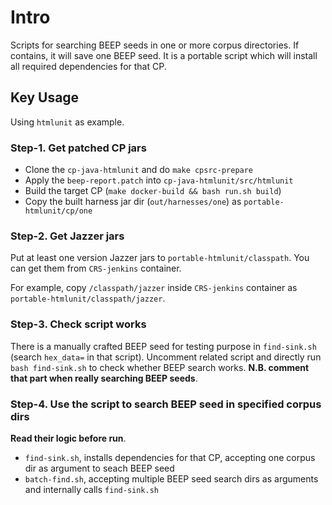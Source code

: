 # Intro

Scripts for searching BEEP seeds in one or more corpus directories. If contains, it will save one BEEP seed. It is a portable script which will install all required dependencies for that CP.

## Key Usage

Using `htmlunit` as example.

### Step-1. Get patched CP jars

- Clone the `cp-java-htmlunit` and do `make cpsrc-prepare`
- Apply the `beep-report.patch` into `cp-java-htmlunit/src/htmlunit`
- Build the target CP (`make docker-build && bash run.sh build`)
- Copy the built harness jar dir (`out/harnesses/one`) as `portable-htmlunit/cp/one`

### Step-2. Get Jazzer jars

Put at least one version Jazzer jars to `portable-htmlunit/classpath`. You can get them from `CRS-jenkins` container.

For example, copy `/classpath/jazzer` inside `CRS-jenkins` container as `portable-htmlunit/classpath/jazzer`.

### Step-3. Check script works

There is a manually crafted BEEP seed for testing purpose in `find-sink.sh` (search `hex_data=` in that script). Uncomment related script and directly run `bash find-sink.sh` to check whether BEEP search works. **N.B. comment that part when really searching BEEP seeds**.

### Step-4. Use the script to search BEEP seed in specified corpus dirs

**Read their logic before run**.

- `find-sink.sh`, installs dependencies for that CP, accepting one corpus dir as argument to seach BEEP seed
- `batch-find.sh`, accepting multiple BEEP seed search dirs as arguments and internally calls `find-sink.sh`

